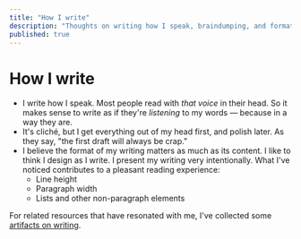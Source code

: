```yaml
---
title: "How I write"
description: "Thoughts on writing how I speak, braindumping, and formatting"
published: true
---
```


# How I write

- I write how I speak. Most people read with *that voice* in their head. So it makes sense to write as if they're *listening* to my words — because in a way they are.
- It's cliché, but I get everything out of my head first, and polish later. As they say, "the first draft will always be crap."
- I believe the format of my writing matters as much as its content. I like to think I design as I write. I present my writing very intentionally. What I've noticed contributes to a pleasant reading experience:
  - Line height
  - Paragraph width
  - Lists and other non-paragraph elements

For related resources that have resonated with me, I've collected some [artifacts on writing](/artifacts?tags=writing).
